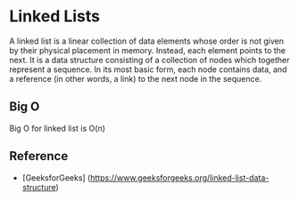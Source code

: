 # Linked Lists

A linked list is a linear collection of data elements whose order is not given by their physical placement in memory. Instead, each element points to the next. It is a data structure consisting of a collection of nodes which together represent a sequence. In its most basic form, each node contains data, and a reference (in other words, a link) to the next node in the sequence. 

## Big O

Big O for linked list is O(n)

## Reference

- [GeeksforGeeks] (https://www.geeksforgeeks.org/linked-list-data-structure)